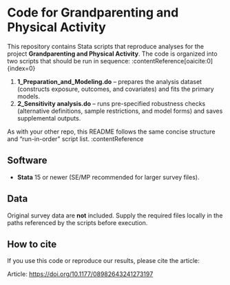 # Code for Grandparenting and Physical Activity

This repository contains Stata scripts that reproduce analyses for the project **Grandparenting and Physical Activity**. The code is organized into two scripts that should be run in sequence: :contentReference[oaicite:0]{index=0}

1. **1_Preparation_and_Modeling.do** – prepares the analysis dataset (constructs exposure, outcomes, and covariates) and fits the primary models. 
2. **2_Sensitivity analysis.do** – runs pre-specified robustness checks (alternative definitions, sample restrictions, and model forms) and saves supplemental outputs. 

As with your other repo, this README follows the same concise structure and “run-in-order” script list. :contentReference

## Software
- **Stata** 15 or newer (SE/MP recommended for larger survey files).

## Data
Original survey data are **not** included. Supply the required files locally in the paths referenced by the scripts before execution.

## How to cite

If you use this code or reproduce our results, please cite the article:

Article: https://doi.org/10.1177/08982643241273197


